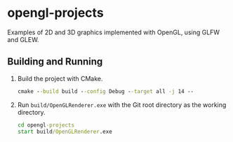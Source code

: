 # opengl-projects
 Examples of 2D and 3D graphics implemented with OpenGL, using GLFW and GLEW.

## Building and Running

1. Build the project with CMake.
    ```bat
    cmake --build build --config Debug --target all -j 14 --
    ```

2. Run ```build/OpenGLRenderer.exe``` with the Git root directory as the working directory.
    ```bat
    cd opengl-projects
    start build/OpenGLRenderer.exe
    ```